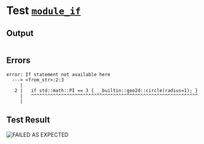 # Test [`module_if`](../doc/tests/statement_usage.md#L160)

## Output

```,plain
```

## Errors

```,plain
error: If statement not available here
  ---> <from_str>:2:3
     |
   2 |   if std::math::PI == 3 { __builtin::geo2d::circle(radius=1); }
     |   ^^^^^^^^^^^^^^^^^^^^^^^^^^^^^^^^^^^^^^^^^^^^^^^^^^^^^^^^^^^^^
     |
```

## Test Result

![FAILED AS EXPECTED](../doc/tests/.test/module_if.png)
